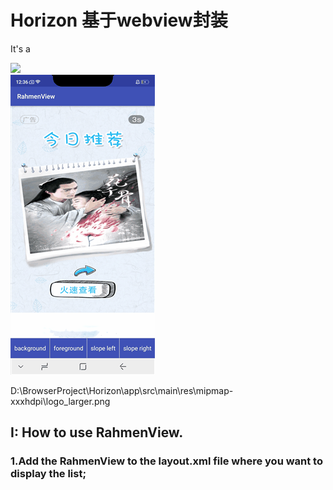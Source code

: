 # Horizon 基于webview封装
It's a

![](https://github.com/KernHu/RahmenView/raw/master/app/src/main/res/mipmap-xxxhdpi/logo_larger.gif)  
![](https://github.com/KernHu/RahmenView/raw/master/screenshot/10011.gif)  

D:\BrowserProject\Horizon\app\src\main\res\mipmap-xxxhdpi\logo_larger.png

##  I: How to use RahmenView.
### 1.Add the RahmenView to the layout.xml file where you want to display the list;
```
